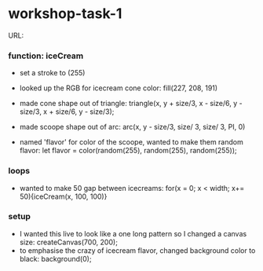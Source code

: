 # workshop-task-1

URL:

### function: iceCream
- set a stroke to (255)
- looked up the RGB for icecream cone color: fill(227, 208, 191)
- made cone shape out of triangle: triangle(x, y + size/3, x - size/6, y - size/3, x + size/6, y - size/3);

- made scoope shape out of arc: arc(x, y - size/3, size/ 3, size/ 3, PI, 0)
- named 'flavor' for color of the scoope, wanted to make them random flavor:
let flavor = color(random(255), random(255), random(255));

### loops
- wanted to make 50 gap between icecreams: for(x = 0; x < width; x+= 50){iceCream(x, 100, 100)}

### setup
- I wanted this live to look like a one long pattern so I changed a canvas size: createCanvas(700, 200);
- to emphasise the crazy of icecream flavor, changed background color to black: background(0);
